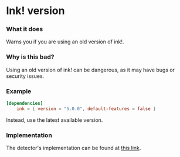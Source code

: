 # Ink! version

### What it does

Warns you if you are using an old version of ink!.

### Why is this bad?

Using an old version of ink! can be dangerous, as it may have bugs or security issues.

### Example

```toml
[dependencies]
    ink = { version = "5.0.0", default-features = false }
```

Instead, use the latest available version.

### Implementation

The detector's implementation can be found at [this link](https://github.com/CoinFabrik/scout/tree/main/detectors/ink-version).

